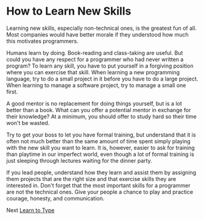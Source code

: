 # How to Learn New Skills
[//]: # (Version:1.0.0)
Learning new skills, especially non-technical ones, is the greatest fun of all. Most companies would have better morale if they understood how much this motivates programmers.

Humans learn by doing. Book-reading and class-taking are useful. But could you have any respect for a programmer who had never written a program? To learn any skill, you have to put yourself in a forgiving position where you can exercise that skill. When learning a new programming language, try to do a small project in it before you have to do a large project. When learning to manage a software project, try to manage a small one first.

A good mentor is no replacement for doing things yourself, but is a lot better than a book. What can you offer a potential mentor in exchange for their knowledge? At a minimum, you should offer to study hard so their time won't be wasted.

Try to get your boss to let you have formal training, but understand that it is often not much better than the same amount of time spent simply playing with the new skill you want to learn. It is, however, easier to ask for training than playtime in our imperfect world, even though a lot of formal training is just sleeping through lectures waiting for the dinner party.

If you lead people, understand how they learn and assist them by assigning them projects that are the right size and that exercise skills they are interested in. Don't forget that the most important skills for a programmer are not the technical ones. Give your people a chance to play and practice courage, honesty, and communication.

Next [Learn to Type](07-Learn-to-Type.md)
